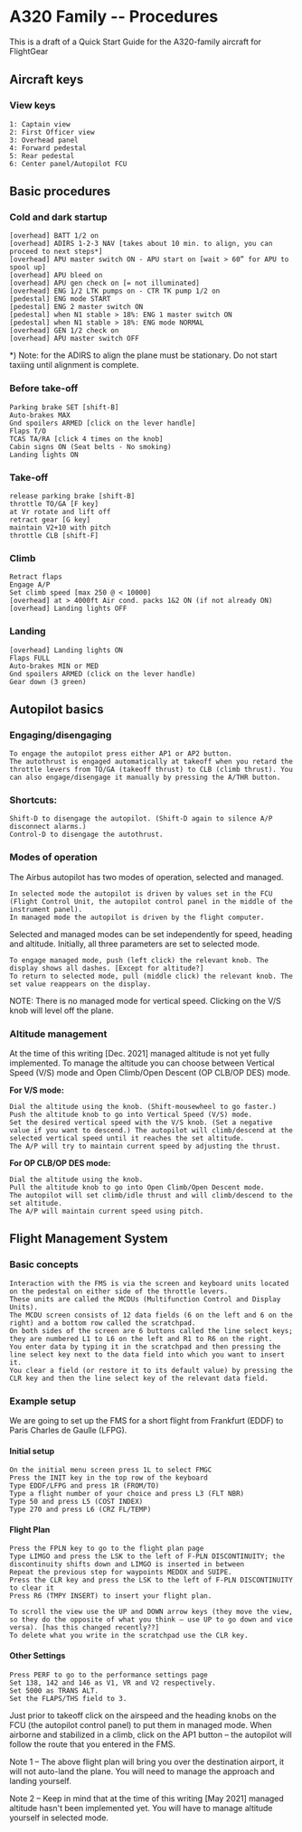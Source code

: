 # A320 Family -- Procedures
This is a draft of a Quick Start Guide for the A320-family aircraft for FlightGear

## Aircraft keys
### View keys

    1: Captain view
    2: First Officer view
    3: Overhead panel
    4: Forward pedestal
    5: Rear pedestal
    6: Center panel/Autopilot FCU

## Basic procedures
### Cold and dark startup

    [overhead] BATT 1/2 on
    [overhead] ADIRS 1-2-3 NAV [takes about 10 min. to align, you can proceed to next steps*]
    [overhead] APU master switch ON - APU start on [wait > 60” for APU to spool up]
    [overhead] APU bleed on
    [overhead] APU gen check on [= not illuminated]
    [overhead] ENG 1/2 LTK pumps on - CTR TK pump 1/2 on
    [pedestal] ENG mode START
    [pedestal] ENG 2 master switch ON
    [pedestal] when N1 stable > 18%: ENG 1 master switch ON
    [pedestal] when N1 stable > 18%: ENG mode NORMAL
    [overhead] GEN 1/2 check on
    [overhead] APU master switch OFF

*) Note: for the ADIRS to align the plane must be stationary. Do not start taxiing until alignment is complete.
### Before take-off

    Parking brake SET [shift-B]
    Auto-brakes MAX
    Gnd spoilers ARMED [click on the lever handle]
    Flaps T/O
    TCAS TA/RA [click 4 times on the knob]
    Cabin signs ON (Seat belts - No smoking)
    Landing lights ON

### Take-off

    release parking brake [shift-B]
    throttle TO/GA [F key]
    at Vr rotate and lift off
    retract gear [G key]
    maintain V2+10 with pitch
    throttle CLB [shift-F]

### Climb

    Retract flaps
    Engage A/P
    Set climb speed [max 250 @ < 10000]
    [overhead] at > 4000ft Air cond. packs 1&2 ON (if not already ON)
    [overhead] Landing lights OFF

### Landing

    [overhead] Landing lights ON
    Flaps FULL
    Auto-brakes MIN or MED
    Gnd spoilers ARMED (click on the lever handle)
    Gear down (3 green)

## Autopilot basics
### Engaging/disengaging

    To engage the autopilot press either AP1 or AP2 button.
    The autothrust is engaged automatically at takeoff when you retard the throttle levers from TO/GA (takeoff thrust) to CLB (climb thrust). You can also engage/disengage it manually by pressing the A/THR button.

### Shortcuts:

    Shift-D to disengage the autopilot. (Shift-D again to silence A/P disconnect alarms.)
    Control-D to disengage the autothrust.

### Modes of operation

The Airbus autopilot has two modes of operation, selected and managed.

    In selected mode the autopilot is driven by values set in the FCU (Flight Control Unit, the autopilot control panel in the middle of the instrument panel).
    In managed mode the autopilot is driven by the flight computer.

Selected and managed modes can be set independently for speed, heading and altitude. Initially, all three parameters are set to selected mode.

    To engage managed mode, push (left click) the relevant knob. The display shows all dashes. [Except for altitude?]
    To return to selected mode, pull (middle click) the relevant knob. The set value reappears on the display.

NOTE: There is no managed mode for vertical speed. Clicking on the V/S knob will level off the plane.
### Altitude management

At the time of this writing [Dec. 2021] managed altitude is not yet fully implemented. To manage the altitude you can choose between Vertical Speed (V/S) mode and Open Climb/Open Descent (OP CLB/OP DES) mode.

**For V/S mode:**

    Dial the altitude using the knob. (Shift-mousewheel to go faster.)
    Push the altitude knob to go into Vertical Speed (V/S) mode.
    Set the desired vertical speed with the V/S knob. (Set a negative value if you want to descend.) The autopilot will climb/descend at the selected vertical speed until it reaches the set altitude.
    The A/P will try to maintain current speed by adjusting the thrust.

**For OP CLB/OP DES mode:**

    Dial the altitude using the knob.
    Pull the altitude knob to go into Open Climb/Open Descent mode.
    The autopilot will set climb/idle thrust and will climb/descend to the set altitude.
    The A/P will maintain current speed using pitch.

## Flight Management System
### Basic concepts

    Interaction with the FMS is via the screen and keyboard units located on the pedestal on either side of the throttle levers.
    These units are called the MCDUs (Multifunction Control and Display Units).
    The MCDU screen consists of 12 data fields (6 on the left and 6 on the right) and a bottom row called the scratchpad.
    On both sides of the screen are 6 buttons called the line select keys; they are numbered L1 to L6 on the left and R1 to R6 on the right.
    You enter data by typing it in the scratchpad and then pressing the line select key next to the data field into which you want to insert it.
    You clear a field (or restore it to its default value) by pressing the CLR key and then the line select key of the relevant data field.

### Example setup

We are going to set up the FMS for a short flight from Frankfurt (EDDF) to Paris Charles de Gaulle (LFPG).
#### Initial setup

    On the initial menu screen press 1L to select FMGC
    Press the INIT key in the top row of the keyboard
    Type EDDF/LFPG and press 1R (FROM/TO)
    Type a flight number of your choice and press L3 (FLT NBR)
    Type 50 and press L5 (COST INDEX)
    Type 270 and press L6 (CRZ FL/TEMP)

#### Flight Plan

    Press the FPLN key to go to the flight plan page
    Type LIMGO and press the LSK to the left of F-PLN DISCONTINUITY; the discontinuity shifts down and LIMGO is inserted in between
    Repeat the previous step for waypoints MEDOX and SUIPE.
    Press the CLR key and press the LSK to the left of F-PLN DISCONTINUITY to clear it
    Press R6 (TMPY INSERT) to insert your flight plan.

    To scroll the view use the UP and DOWN arrow keys (they move the view, so they do the opposite of what you think – use UP to go down and vice versa). [has this changed recently??]
    To delete what you write in the scratchpad use the CLR key.

#### Other Settings

    Press PERF to go to the performance settings page
    Set 138, 142 and 146 as V1, VR and V2 respectively.
    Set 5000 as TRANS ALT.
    Set the FLAPS/THS field to 3.

Just prior to takeoff click on the airspeed and the heading knobs on the FCU (the autopilot control panel) to put them in managed mode. When airborne and stabilized in a climb, click on the AP1 button – the autopilot will follow the route that you entered in the FMS.

Note 1 – The above flight plan will bring you over the destination airport, it will not auto-land the plane. You will need to manage the approach and landing yourself.

Note 2 – Keep in mind that at the time of this writing [May 2021] managed altitude hasn't been implemented yet. You will have to manage altitude yourself in selected mode. 

